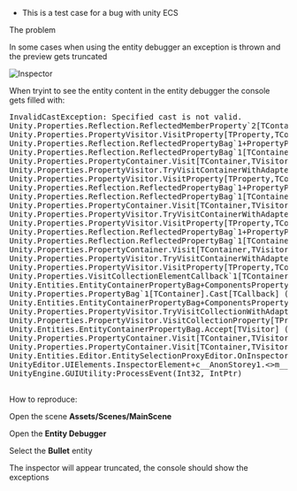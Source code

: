 * This is a test case for a bug with unity ECS


The problem

In some cases when using the entity debugger an exception is thrown and the preview gets truncated

![Inspector](Inpector.png)

When tryint to see the entity content in the entity debugger the console gets filled with:

<pre>
InvalidCastException: Specified cast is not valid.
Unity.Properties.Reflection.ReflectedMemberProperty`2[TContainer,TValue].GetValue (TContainer& container) (at Library/PackageCache/com.unity.properties@0.6.2-preview/Runtime/Unity.Properties/Reflection/Properties/ReflectedMemberProperty.cs:24)
Unity.Properties.PropertyVisitor.VisitProperty[TProperty,TContainer,TValue] (TProperty property, TContainer& container, Unity.Properties.ChangeTracker& changeTracker) (at Library/PackageCache/com.unity.properties@0.6.2-preview/Runtime/Unity.Properties/PropertyVisitor.cs:54)
Unity.Properties.Reflection.ReflectedPropertyBag`1+PropertyProxy`2[TContainer,TProperty,TValue].Accept[TVisitor] (TContainer& container, TVisitor visitor, Unity.Properties.ChangeTracker& changeTracker) (at Library/PackageCache/com.unity.properties@0.6.2-preview/Runtime/Unity.Properties/Reflection/ReflectedPropertyBag.cs:19)
Unity.Properties.Reflection.ReflectedPropertyBag`1[TContainer].Accept[TVisitor] (TContainer& container, TVisitor visitor, Unity.Properties.ChangeTracker& changeTracker) (at Library/PackageCache/com.unity.properties@0.6.2-preview/Runtime/Unity.Properties/Reflection/ReflectedPropertyBag.cs:58)
Unity.Properties.PropertyContainer.Visit[TContainer,TVisitor] (TContainer& container, TVisitor visitor, Unity.Properties.ChangeTracker& changeTracker) (at Library/PackageCache/com.unity.properties@0.6.2-preview/Runtime/Unity.Properties/PropertyContainerVisit.cs:29)
Unity.Properties.PropertyVisitor.TryVisitContainerWithAdapters[TProperty,TContainer,TValue] (TProperty property, TContainer& container, TValue& value, Unity.Properties.ChangeTracker& changeTracker) (at Library/PackageCache/com.unity.properties@0.6.2-preview/Runtime/Unity.Properties/PropertyVisitor.cs:127)
Unity.Properties.PropertyVisitor.VisitProperty[TProperty,TContainer,TValue] (TProperty property, TContainer& container, Unity.Properties.ChangeTracker& changeTracker) (at Library/PackageCache/com.unity.properties@0.6.2-preview/Runtime/Unity.Properties/PropertyVisitor.cs:57)
Unity.Properties.Reflection.ReflectedPropertyBag`1+PropertyProxy`2[TContainer,TProperty,TValue].Accept[TVisitor] (TContainer& container, TVisitor visitor, Unity.Properties.ChangeTracker& changeTracker) (at Library/PackageCache/com.unity.properties@0.6.2-preview/Runtime/Unity.Properties/Reflection/ReflectedPropertyBag.cs:19)
Unity.Properties.Reflection.ReflectedPropertyBag`1[TContainer].Accept[TVisitor] (TContainer& container, TVisitor visitor, Unity.Properties.ChangeTracker& changeTracker) (at Library/PackageCache/com.unity.properties@0.6.2-preview/Runtime/Unity.Properties/Reflection/ReflectedPropertyBag.cs:58)
Unity.Properties.PropertyContainer.Visit[TContainer,TVisitor] (TContainer& container, TVisitor visitor, Unity.Properties.ChangeTracker& changeTracker) (at Library/PackageCache/com.unity.properties@0.6.2-preview/Runtime/Unity.Properties/PropertyContainerVisit.cs:29)
Unity.Properties.PropertyVisitor.TryVisitContainerWithAdapters[TProperty,TContainer,TValue] (TProperty property, TContainer& container, TValue& value, Unity.Properties.ChangeTracker& changeTracker) (at Library/PackageCache/com.unity.properties@0.6.2-preview/Runtime/Unity.Properties/PropertyVisitor.cs:127)
Unity.Properties.PropertyVisitor.VisitProperty[TProperty,TContainer,TValue] (TProperty property, TContainer& container, Unity.Properties.ChangeTracker& changeTracker) (at Library/PackageCache/com.unity.properties@0.6.2-preview/Runtime/Unity.Properties/PropertyVisitor.cs:57)
Unity.Properties.Reflection.ReflectedPropertyBag`1+PropertyProxy`2[TContainer,TProperty,TValue].Accept[TVisitor] (TContainer& container, TVisitor visitor, Unity.Properties.ChangeTracker& changeTracker) (at Library/PackageCache/com.unity.properties@0.6.2-preview/Runtime/Unity.Properties/Reflection/ReflectedPropertyBag.cs:19)
Unity.Properties.Reflection.ReflectedPropertyBag`1[TContainer].Accept[TVisitor] (TContainer& container, TVisitor visitor, Unity.Properties.ChangeTracker& changeTracker) (at Library/PackageCache/com.unity.properties@0.6.2-preview/Runtime/Unity.Properties/Reflection/ReflectedPropertyBag.cs:58)
Unity.Properties.PropertyContainer.Visit[TContainer,TVisitor] (TContainer& container, TVisitor visitor, Unity.Properties.ChangeTracker& changeTracker) (at Library/PackageCache/com.unity.properties@0.6.2-preview/Runtime/Unity.Properties/PropertyContainerVisit.cs:29)
Unity.Properties.PropertyVisitor.TryVisitContainerWithAdapters[TProperty,TContainer,TValue] (TProperty property, TContainer& container, TValue& value, Unity.Properties.ChangeTracker& changeTracker) (at Library/PackageCache/com.unity.properties@0.6.2-preview/Runtime/Unity.Properties/PropertyVisitor.cs:127)
Unity.Properties.PropertyVisitor.VisitProperty[TProperty,TContainer,TValue] (TProperty property, TContainer& container, Unity.Properties.ChangeTracker& changeTracker) (at Library/PackageCache/com.unity.properties@0.6.2-preview/Runtime/Unity.Properties/PropertyVisitor.cs:57)
Unity.Properties.VisitCollectionElementCallback`1[TContainer].VisitProperty[TElementProperty,TElement] (TElementProperty property, TContainer& container, Unity.Properties.ChangeTracker& changeTracker) (at Library/PackageCache/com.unity.properties@0.6.2-preview/Runtime/Unity.Properties/PropertyVisitor.cs:17)
Unity.Entities.EntityContainerPropertyBag+ComponentsProperty+GetComponentDataCallback`1[TCallback].Invoke[TComponent] () (at Library/PackageCache/com.unity.entities@0.1.1-preview/Unity.Entities.Properties/EntityContainer.cs:65)
Unity.Properties.PropertyBag`1[TContainer].Cast[TCallback] (TCallback& callback) (at Library/PackageCache/com.unity.properties@0.6.2-preview/Runtime/Unity.Properties/IPropertyBag.cs:38)
Unity.Entities.EntityContainerPropertyBag+ComponentsProperty.GetPropertyAtIndex[TGetter] (Unity.Entities.EntityContainer& container, System.Int32 index, Unity.Properties.ChangeTracker& changeTracker, TGetter getter) (at Library/PackageCache/com.unity.entities@0.1.1-preview/Unity.Entities.Properties/EntityContainer.cs:227)
Unity.Properties.PropertyVisitor.TryVisitCollectionWithAdapters[TProperty,TContainer,TValue] (TProperty property, TContainer& container, TValue& value, Unity.Properties.ChangeTracker& changeTracker) (at Library/PackageCache/com.unity.properties@0.6.2-preview/Runtime/Unity.Properties/PropertyVisitor.cs:159)
Unity.Properties.PropertyVisitor.VisitCollectionProperty[TProperty,TContainer,TValue] (TProperty property, TContainer& container, Unity.Properties.ChangeTracker& changeTracker) (at Library/PackageCache/com.unity.properties@0.6.2-preview/Runtime/Unity.Properties/PropertyVisitor.cs:87)
Unity.Entities.EntityContainerPropertyBag.Accept[TVisitor] (Unity.Entities.EntityContainer& container, TVisitor visitor, Unity.Properties.ChangeTracker& changeTracker) (at Library/PackageCache/com.unity.entities@0.1.1-preview/Unity.Entities.Properties/EntityContainer.cs:265)
Unity.Properties.PropertyContainer.Visit[TContainer,TVisitor] (TContainer& container, TVisitor visitor, Unity.Properties.ChangeTracker& changeTracker) (at Library/PackageCache/com.unity.properties@0.6.2-preview/Runtime/Unity.Properties/PropertyContainerVisit.cs:29)
Unity.Properties.PropertyContainer.Visit[TContainer,TVisitor] (TContainer& container, TVisitor visitor, Unity.Properties.IVersionStorage versionStorage) (at Library/PackageCache/com.unity.properties@0.6.2-preview/Runtime/Unity.Properties/PropertyContainerVisit.cs:15)
Unity.Entities.Editor.EntitySelectionProxyEditor.OnInspectorGUI () (at Library/PackageCache/com.unity.entities@0.1.1-preview/Unity.Entities.Editor/EntityInspector/EntitySelectionProxyEditor.cs:44)
UnityEditor.UIElements.InspectorElement+<CreateIMGUIInspectorFromEditor>c__AnonStorey1.<>m__0 () (at C:/buildslave/unity/build/Editor/Mono/Inspector/InspectorElement.cs:501)
UnityEngine.GUIUtility:ProcessEvent(Int32, IntPtr)

</pre>

How to reproduce:

Open the scene **Assets/Scenes/MainScene**

Open the **Entity Debugger**

Select the **Bullet** entity

The inspector will appear truncated, the console should show the exceptions